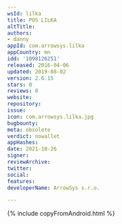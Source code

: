 ```yaml
---
wsId: lilka
title: POS LILKA
altTitle: 
authors:
- danny
appId: com.arrowsys.lilka
appCountry: mn
idd: '1098126251'
released: 2016-04-06
updated: 2019-08-02
version: 2.6.15
stars: 0
reviews: 0
website: 
repository: 
issue: 
icon: com.arrowsys.lilka.jpg
bugbounty: 
meta: obsolete
verdict: nowallet
appHashes: 
date: 2021-10-26
signer: 
reviewArchive: 
twitter: 
social: 
features: 
developerName: ArrowSys s.r.o.

---
```


{% include copyFromAndroid.html %}
